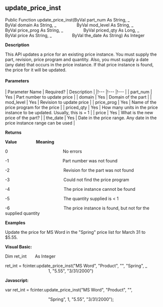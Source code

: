 update_price_inst
-------------------

Public Function update_price_inst(ByVal part_num As String, _
                ByVal domain As String, _
                ByVal mod_level As String, _
                ByVal price_prog As String, _
                ByVal priced_qty As Long, _
                ByVal price As String, _
                ByVal the_date As String) As Integer   

**Description**

This API updates a price for an existing price instance. You must supply the part, revision, price program and quantity. Also, you must supply a date (any date) that occurs in the price instance. If that price instance is found, the price for it will be updated.

#### Parameters

| Parameter Name | Required? | Description |
|!--- |!--- |!--- |
| part_num | Yes | Part number to update price |
| domain | Yes | Domain of the part |
| mod_level | Yes | Revision to update price |
| price_prog | Yes | Name of the price program for the price |
| priced_qty | Yes | How many units in the price instance to be updated. Usually, this is = 1 |
| price | Yes | What is the new price of the part? |
| the_date | Yes | Date in the price range. Any date in the price instance range can be used |

**Returns**

**Value**                **Meaning**

0                                              No errors

-1                                             Part number was not found

-2                                             Revision for the part was not found

-3                                             Could not find the price program

-4                                             The price instance cannot be found

-5                                             The quantity supplied is < 1

-6                                             The price instance is found, but not for the supplied quantity

**Examples**

 Update the price for MS Word in the "Spring" price list for March 31 to $5.55.

**Visual Basic:**

Dim ret_int       As Integer

ret_int = fcinter.update_price_inst("MS Word", "Product", "", "Spring", _
                                    1, "5.55", "3/31/2000")

**Javascript:**

var ret_int = fcinter.update_price_inst("MS Word", "Product", "",

                                    "Spring", 1, "5.55", "3/31/2000");